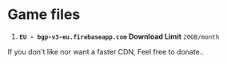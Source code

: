 # Game files

1. **`EU - bgp-v3-eu.firebaseapp.com`** **Download Limit** `20GB/month`


If you don't like nor want a faster CDN, Feel free to donate..

